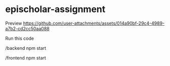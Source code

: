 # epischolar-assignment

Preview
https://github.com/user-attachments/assets/014a90bf-29c4-4989-a7b2-cd2cc50aa088

Run this code

/backend
npm start

/frontend
npm start
